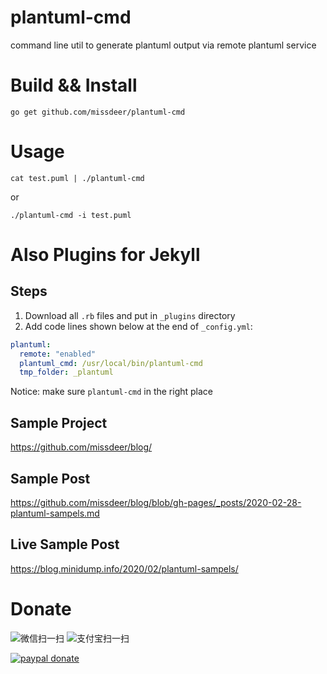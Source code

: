 # plantuml-cmd
command line util to generate plantuml output via remote plantuml service

# Build && Install

```
go get github.com/missdeer/plantuml-cmd
```

# Usage

```
cat test.puml | ./plantuml-cmd
```

or

```
./plantuml-cmd -i test.puml
```

# Also Plugins for Jekyll

## Steps

1. Download all `.rb` files and put in `_plugins` directory
2. Add code lines shown below at the end of `_config.yml`:
```yaml
plantuml:
  remote: "enabled"
  plantuml_cmd: /usr/local/bin/plantuml-cmd   
  tmp_folder: _plantuml
```
Notice: make sure `plantuml-cmd` in the right place

## Sample Project

https://github.com/missdeer/blog/

## Sample Post

https://github.com/missdeer/blog/blob/gh-pages/_posts/2020-02-28-plantuml-sampels.md

## Live Sample Post

https://blog.minidump.info/2020/02/plantuml-sampels/

# Donate

![微信扫一扫](https://raw.githubusercontent.com/missdeer/corednshome/master/src/res/wepay.jpg)  ![支付宝扫一扫](https://raw.githubusercontent.com/missdeer/corednshome/master/src/res/alipay.jpg)

[![paypal donate](https://raw.githubusercontent.com/missdeer/corednshome/master/paypal-donate.png)](https://www.paypal.me/dfordsoft/)
